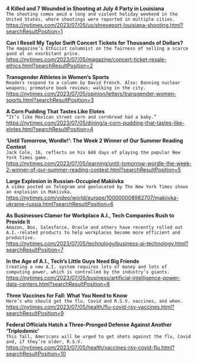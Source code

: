 **4 Killed and 7 Wounded in Shooting at July 4 Party in Louisiana**\
`The shooting comes amid a long and violent holiday weekend in the United States, where shootings were reported in multiple cities.`\
https://nytimes.com/2023/07/05/us/shreveport-louisiana-shooting.html?searchResultPosition=1

**Can I Resell My Taylor Swift Concert Tickets for Thousands of Dollars?**\
`The magazine’s Ethicist columnist on the fairness of selling a scarce good at an exorbitant price.`\
https://nytimes.com/2023/07/05/magazine/concert-ticket-resale-ethics.html?searchResultPosition=2

**Transgender Athletes in Women’s Sports**\
`Readers respond to a column by David French. Also: Banning nuclear weapons; premature book reviews; walking in the city.`\
https://nytimes.com/2023/07/05/opinion/letters/transgender-women-sports.html?searchResultPosition=3

**A Corn Pudding That Tastes Like Elotes**\
`“It’s like Mexican street corn and cornbread had a baby.”`\
https://nytimes.com/2023/07/05/dining/a-corn-pudding-that-tastes-like-elotes.html?searchResultPosition=4

**‘Until Tomorrow, Wordle!’: The Week 2 Winner of Our Summer Reading Contest**\
`Jack Cole, 16, reflects on his 648 days of playing the popular New York Times game.`\
https://nytimes.com/2023/07/05/learning/until-tomorrow-wordle-the-week-2-winner-of-our-summer-reading-contest.html?searchResultPosition=5

**Large Explosion in Russian-Occupied Makiivka**\
`A video posted on Telegram and geolocated by The New York Times shows an explosion in Makiivka.`\
https://nytimes.com/video/world/europe/100000008982707/makiivka-ukraine-russia.html?searchResultPosition=6

**As Businesses Clamor for Workplace A.I., Tech Companies Rush to Provide It**\
`Amazon, Box, Salesforce, Oracle and others have recently rolled out A.I.-related products to help workplaces become more efficient and productive.`\
https://nytimes.com/2023/07/05/technology/business-ai-technology.html?searchResultPosition=7

**In the Age of A.I., Tech’s Little Guys Need Big Friends**\
`Creating a new A.I. system requires lots of money and lots of computing power, which is controlled by the industry’s giants.`\
https://nytimes.com/2023/07/05/business/artificial-intelligence-power-data-centers.html?searchResultPosition=8

**Three Vaccines for Fall: What You Need to Know**\
`Here’s who should get the flu, Covid and R.S.V. vaccines, and when.`\
https://nytimes.com/2023/07/05/health/flu-covid-rsv-vaccines.html?searchResultPosition=9

**Federal Officials Hatch a Three-Pronged Defense Against Another ‘Tripledemic’**\
`This fall, Americans will be urged to get shots against the flu, Covid and, if they’re older, R.S.V.`\
https://nytimes.com/2023/07/05/health/vaccines-rsv-covid-flu.html?searchResultPosition=10

